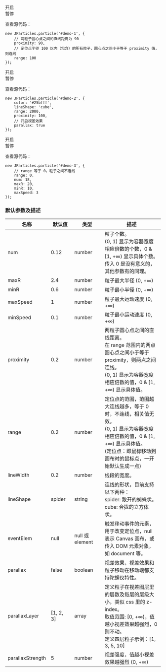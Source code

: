 <div class="instance-1">
    <div class="demo"></div>
	<div class="ctrl">
		<div class="btn btn-default open">开启</div>
		<div class="btn btn-default pause">暂停</div>
	</div>
</div>

查看源代码：

	new JParticles.particle('#demo-1', {
	    // 两粒子圆心点之间的直线距离为 90
	    proximity: 90,
	    // 定位点半径 100 以内（包含）的所有粒子，圆心点之间小于等于 proximity 值，则连线
	    range: 100
	});

<div class="instance-2">
    <div class="demo"></div>
	<div class="ctrl">
		<div class="btn btn-default open">开启</div>
		<div class="btn btn-default pause">暂停</div>
	</div>
</div>

查看源代码：

	new JParticles.particle('#demo-2', {
    	color: '#25bfff',
		lineShape: 'cube',
        range: 2000,
        proximity: 100,
		// 开启视差效果
        parallax: true
	});

<div class="instance-3">
    <div class="demo"></div>
	<div class="ctrl">
		<div class="btn btn-default open">开启</div>
		<div class="btn btn-default pause">暂停</div>
	</div>
</div>

查看源代码：

	new JParticles.particle('#demo-3', {
    	// range 等于 0，粒子之间不连线
	    range: 0,
	    num: 18,
	    maxR: 20,
		minR: 10,
	    maxSpeed: 3
	});

### 默认参数及描述

<table class="table table-bordered-inner table-striped">
    <thead>
	    <tr>
	        <th width="100">名称</th>
	        <th width="100">默认值</th>
	        <th width="150">类型</th>
	        <th width="450">描述</th>
	    </tr>
    </thead>
    <tbody>
	    <tr>
	        <td>num</td>
	        <td>0.12</td>
	        <td>number</td>
	        <td>
	            粒子个数。<br>
	            (0, 1) 显示为容器宽度相应倍数的个数，0 & [1, +∞) 显示具体个数。<br>
	            传入 0 是没有意义的，其他参数有的同理。
	        </td>
	    </tr>
	    <tr>
	        <td>maxR</td>
	        <td>2.4</td>
	        <td>number</td>
	        <td>粒子最大半径 (0, +∞) </td>
	    </tr>
	    <tr>
	        <td>minR</td>
	        <td>0.6</td>
	        <td>number</td>
	        <td>粒子最小半径 (0, +∞) </td>
	    </tr>
	    <tr>
	        <td>maxSpeed</td>
	        <td>1</td>
	        <td>number</td>
	        <td>粒子最大运动速度 (0, +∞) </td>
	    </tr>
	    <tr>
	        <td>minSpeed</td>
	        <td>0.1</td>
	        <td>number</td>
	        <td>粒子最小运动速度 (0, +∞) </td>
	    </tr>
	    <tr>
	        <td>proximity</td>
	        <td>0.2</td>
	        <td>number</td>
	        <td>
	            两粒子圆心点之间的直线距离。<br>
	            在 range 范围内的两点圆心点之间小于等于 proximity，则两点之间连线。<br>
				(0, 1) 显示为容器宽度相应倍数的值，0 & [1, +∞) 显示具体值。
	        </td>
	    </tr>
	    <tr>
	        <td>range</td>
	        <td>0.2</td>
	        <td>number</td>
	        <td>
	            定位点的范围，范围越大连线越多，等于 0 时，不连线，相关值无效。<br>
				(0, 1) 显示为容器宽度相应倍数的值，0 & [1, +∞) 显示具体值。<br>
	            (定位点：即鼠标移动到画布时的鼠标点，一开始默认生成一点)
	        </td>
	    </tr>
	    <tr>
	        <td>lineWidth</td>
	        <td>0.2</td>
	        <td>number</td>
	        <td>线段的宽度。</td>
	    </tr>
	    <tr>
	        <td>lineShape</td>
	        <td>spider</td>
	        <td>string</td>
	        <td>
				连线的形状，目前支持以下两种：<br>
				spider: 散开的蜘蛛状。<br>
        		cube: 合拢的立方体状。
			</td>
	    </tr>
	    <tr>
	        <td>eventElem</td>
	        <td>null</td>
	        <td>null 或 element</td>
	        <td>
	            触发移动事件的元素，用于改变定位点，null 表示 Canvas 画布，或传入 DOM 元素对象，如 document 等。
	        </td>
	    </tr>
	    <tr>
	        <td>parallax</td>
	        <td>false</td>
	        <td>boolean</td>
	        <td>视差效果，视差效果和粒子移动在移动端都支持陀螺仪特性。</td>
	    </tr>
	    <tr>
	        <td>parallaxLayer</td>
	        <td>[1, 2, 3]</td>
	        <td>array</td>
	        <td>
	            定义粒子在视差图层里的层数及每层的层级大小，类似 css 里的 z-index。<br>
        		取值范围: [0, +∞)，值越小视差效果越强烈，0 则不动。<br>
        		定义四层粒子示例：[1, 3, 5, 10]
	        </td>
	    </tr>
	    <tr>
	        <td>parallaxStrength</td>
	        <td>5</td>
	        <td>number</td>
	        <td>视差强度，值越小视差效果越强烈 (0, +∞) </td>
	    </tr>
    </tbody>
</table>
